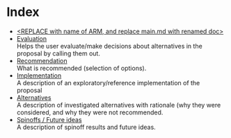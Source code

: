 Index
=====
<!-- Provide an index list of documents with brief reading instructions/why that document is included -->
* [\<REPLACE with name of ARM, and replace main.md with renamed doc\>](main.md)
* [Evaluation](evaluation.md)  
  Helps the user evaluate/make decisions about alternatives in the proposal by calling them out.
* [Recommendation](recommendation.md)  
  What is recommended (selection of options).
* [Implementation](implementation.md)  
  A description of an exploratory/reference implementation of the proposal
* [Alternatives](alternatives.md)  
  A description of investigated alternatives with rationale (why they were considered, and why they were not
  recommended.
* [Spinoffs / Future ideas](spinoff.md)  
  A description of spinoff results and future ideas.
 
